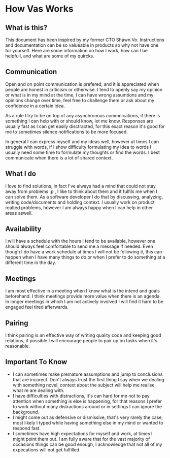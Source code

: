 # How Vas Works

## What is this?
This document has been inspired by my former CTO Shawn Vo. 
Instructions and documentation can be so valueable in products so why not have one for yourself.
Here are some information on how I work, how can I be helpfull, and what are some of my quircks.

## Communication
Open and on point communication is prefered, and it is appreciated when people are honest in criticism or otherwise.
I tend to openly say my opinion or what is in my mind at the time, I can have wrong assumtions and my opinions 
change over time, feel free to challenge them or ask about my confidence in a certain idea.

As a rule I try to be on top of any asynchronous commnications, if there is something I can help with or should know, let me know.
Responses are usually fast as I can get easily disctracted, for this exact reason it's good for me to sometimes silence notifications to be more focused.

In general I can express myself and my ideas well, however at times I can struggle with words, if I show difficulty formulating my idea to words
I usually need some time to formulate my thoughts or find the words. I best communicate when there is a lot of shared context.

## What I do
I love to find solutions, in fact I've always had a mind that could not stay away from problems ;p ,
I like to think about them and it fulfils me when I can solve them. As a software developer I do
that by discussing, analyzing, writing code/documents and holding context. I usually work on product realted problems, however
I am always happy when I can help in other areas aswell.


## Availability
I will have a schedule with the hours I tend to be available, however one should always feel comfortable to send me a message if needed.
Even though I do have a work schedule at times I will not be following it, this can happen when I have many things to do or when I prefer to do
something at a different time in the day.

## Meetings
I am most effective in a meeting when I know what is the intend and goals beforehand. I think meetings provide more value when there is an agenda.
In longer meetings in which I am not actively involved I will find it hard to be engaged feel tired afterwards.

## Pairing
I think pairing is an effective way of writing quality code and keeping good relations, if possible I will encourage people to
pair up on tasks when it's reasonable.

## Important To Know

* I can sometimes make premature assumptions and jump to conclusions that are incorect. Don't always trust the first thing I say when we dealing with something novel, context about the subject will help me realise what re are dealing with.
* I have difficulties with distractions, it's can hard for me not to pay attention when something is else is happening, for that reasons I prefer to work without many distractions around or in settings I can ignore the background.
* I might come out as defensive or dismissive, that's very rarely the case, most likely I typed while having something else in my mind or wanted to respond fast.
* I sometimes have high expectations for myself and work, at times I might point them out. I am fully aware that for the vast majority of occasions things can be good enough, I acknowledge that not all of my expecations will not get fulfilled.
